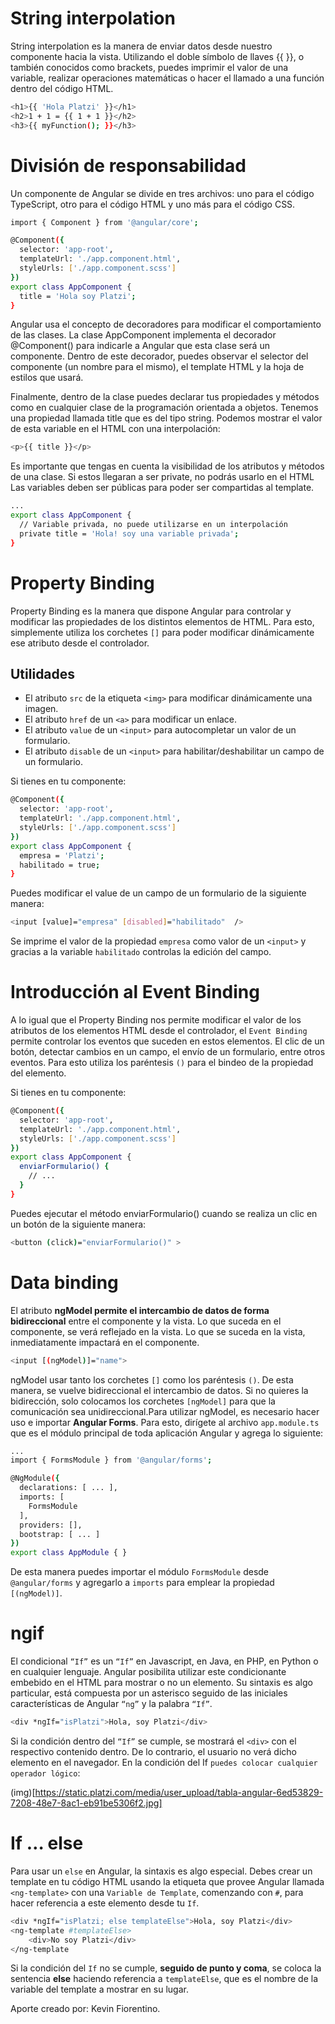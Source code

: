 # String interpolation
String interpolation es la manera de enviar datos desde nuestro componente hacia la vista. Utilizando el doble símbolo de llaves {{ }}, o también conocidos como brackets, puedes imprimir el valor de una variable, realizar operaciones matemáticas o hacer el llamado a una función dentro del código HTML.
```sh
<h1>{{ 'Hola Platzi' }}</h1>
<h2>1 + 1 = {{ 1 + 1 }}</h2>
<h3>{{ myFunction(); }}</h3>
```
# División de responsabilidad
Un componente de Angular se divide en tres archivos: uno para el código TypeScript, otro para el código HTML y uno más para el código CSS.
```sh
import { Component } from '@angular/core';

@Component({
  selector: 'app-root',
  templateUrl: './app.component.html',
  styleUrls: ['./app.component.scss']
})
export class AppComponent {
  title = 'Hola soy Platzi';
}
```
Angular usa el concepto de decoradores para modificar el comportamiento de las clases. La clase AppComponent implementa el decorador @Component() para indicarle a Angular que esta clase será un componente. Dentro de este decorador, puedes observar el selector del componente (un nombre para el mismo), el template HTML y la hoja de estilos que usará.

Finalmente, dentro de la clase puedes declarar tus propiedades y métodos como en cualquier clase de la programación orientada a objetos. Tenemos una propiedad llamada title que es del tipo string. Podemos mostrar el valor de esta variable en el HTML con una interpolación:
```sh
<p>{{ title }}</p>
```
Es importante que tengas en cuenta la visibilidad de los atributos y métodos de una clase. Si estos llegaran a ser private, no podrás usarlo en el HTML Las variables deben ser públicas para poder ser compartidas al template.

```sh
...
export class AppComponent {
  // Variable privada, no puede utilizarse en un interpolación
  private title = 'Hola! soy una variable privada';
}
```

# Property Binding
Property Binding es la manera que dispone Angular para controlar y modificar las propiedades de los distintos elementos de HTML. Para esto, simplemente utiliza los corchetes `[]` para poder modificar dinámicamente ese atributo desde el controlador.

## Utilidades
- El atributo `src` de la etiqueta `<img>` para modificar dinámicamente una imagen.
- El atributo `href` de un `<a>` para modificar un enlace.
- El atributo `value` de un `<input>` para autocompletar un valor de un formulario.
- El atributo `disable` de un `<input>` para habilitar/deshabilitar un campo de un formulario.


Si tienes en tu componente:
```sh
@Component({
  selector: 'app-root',
  templateUrl: './app.component.html',
  styleUrls: ['./app.component.scss']
})
export class AppComponent {
  empresa = 'Platzi';
  habilitado = true;
}
```
Puedes modificar el value de un campo de un formulario de la siguiente manera:
```sh
<input [value]="empresa" [disabled]="habilitado"  />
```
Se imprime el valor de la propiedad `empresa` como valor de un `<input>` y gracias a la variable `habilitado` controlas la edición del campo.


# Introducción al Event Binding

A lo igual que el Property Binding nos permite modificar el valor de los atributos de los elementos HTML desde el controlador, el `Event Binding` permite controlar los eventos que suceden en estos elementos. El clic de un botón, detectar cambios en un campo, el envío de un formulario, entre otros eventos. Para esto utiliza los paréntesis `()` para el bindeo de la propiedad del elemento.

Si tienes en tu componente:
```sh
@Component({
  selector: 'app-root',
  templateUrl: './app.component.html',
  styleUrls: ['./app.component.scss']
})
export class AppComponent {
  enviarFormulario() {
    // ...
  }
}
```
Puedes ejecutar el método enviarFormulario() cuando se realiza un clic en un botón de la siguiente manera:
```sh
<button (click)="enviarFormulario()" >
```
# Data binding 

El atributo **ngModel permite el intercambio de datos de forma bidireccional** entre el componente y la vista. Lo que suceda en el componente, se verá reflejado en la vista. Lo que se suceda en la vista, inmediatamente impactará en el componente.
```sh
<input [(ngModel)]="name">
```
ngModel usar tanto los corchetes `[]` como los paréntesis `()`. De esta manera, se vuelve bidireccional el intercambio de datos. Si no quieres la bidirección, solo colocamos los corchetes `[ngModel]` para que la comunicación sea unidireccional.Para utilizar ngModel, es necesario hacer uso e importar **Angular Forms**. Para esto, dirígete al archivo `app.module.ts` que es el módulo principal de toda aplicación Angular y agrega lo siguiente:

```sh
...
import { FormsModule } from '@angular/forms';

@NgModule({
  declarations: [ ... ],
  imports: [
    FormsModule
  ],
  providers: [],
  bootstrap: [ ... ]
})
export class AppModule { }
```

De esta manera puedes importar el módulo `FormsModule` desde `@angular/forms` y agregarlo a `imports` para emplear la propiedad `[(ngModel)]`.


# ngif

El condicional `“If”` es un `“If”` en Javascript, en Java, en PHP, en Python o en cualquier lenguaje. Angular posibilita utilizar este condicionante embebido en el HTML para mostrar o no un elemento. Su sintaxis es algo particular, está compuesta por un asterisco seguido de las iniciales características de Angular `“ng”` y la palabra `“If”`.

```sh
<div *ngIf="isPlatzi">Hola, soy Platzi</div>
```

Si la condición dentro del `“If”` se cumple, se mostrará el `<div>` con el respectivo contenido dentro. De lo contrario, el usuario no verá dicho elemento en el navegador. En la condición del If `puedes colocar cualquier operador lógico`:

(img)[https://static.platzi.com/media/user_upload/tabla-angular-6ed53829-7208-48e7-8ac1-eb91be5306f2.jpg]

# If … else
Para usar un `else` en Angular, la sintaxis es algo especial. Debes crear un template en tu código HTML usando la etiqueta que provee Angular llamada `<ng-template>` con una `Variable de Template`, comenzando con `#`, para hacer referencia a este elemento desde tu `If`.

```sh
<div *ngIf="isPlatzi; else templateElse">Hola, soy Platzi</div>
<ng-template #templateElse>
    <div>No soy Platzi</div>
</ng-template
```

Si la condición del `If` no se cumple, **seguido de punto y coma**, se coloca la sentencia **else** haciendo referencia a `templateElse`, que es el nombre de la variable del template a mostrar en su lugar.

Aporte creado por: Kevin Fiorentino.
